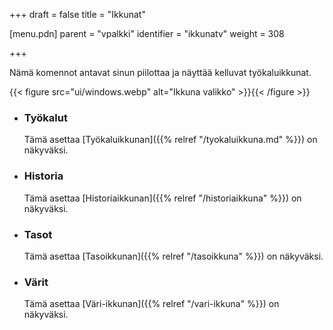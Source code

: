 +++
draft = false
title = "Ikkunat"

[menu.pdn]
    parent = "vpalkki"
    identifier = "ikkunatv"
    weight = 308

+++

Nämä komennot antavat sinun piilottaa ja näyttää kelluvat työkaluikkunat.

{{< figure src="ui/windows.webp" alt="Ikkuna valikko" >}}{{< /figure >}}

* ### Työkalut

    Tämä asettaa [Työkaluikkunan]({{% relref "/tyokaluikkuna.md" %}}) on näkyväksi.

* ### Historia

    Tämä asettaa [Historiaikkunan]({{% relref "/historiaikkuna" %}}) on näkyväksi.

* ### Tasot

    Tämä asettaa [Tasoikkunan]({{% relref "/tasoikkuna" %}}) on näkyväksi.

* ### Värit

    Tämä asettaa [Väri-ikkunan]({{% relref "/vari-ikkuna" %}}) on näkyväksi.
